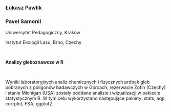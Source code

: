 <!--html_preserve-->
<span>
<h3>
Łukasz Pawlik
</h3>
<h3>
Pavel Samonil
</h3>
<p>
Uniwersytet Pedagogiczny, Kraków
</p>
<p>
Instytut Ekologii Lasu, Brno, Czechy
</p>
<br/>
<p>
<strong>Analizy gleboznawcze w R</strong>
</p>
<br/>
<p>
Wyniki laboratoryjnych analiz chemicznych i fizycznych próbek gleb
pobranych z poligonów badawczych w Gorcach, rezerwacie Zofin (Czechy) i
stanie Michigan (USA) zostały poddane analizie i wizualizacji w pakiecie
statystycznym R. W tym celu wykorzystano następujące pakiety: stats,
aqp, corrplot, FSA, ggplot2.
</p>
</span><!--/html_preserve-->
